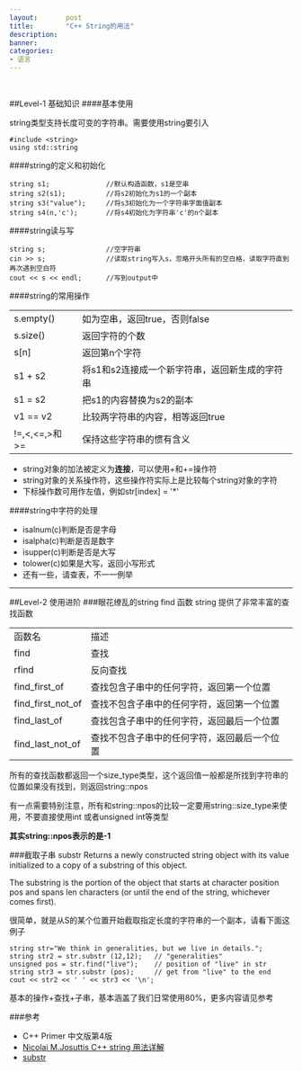 ```yaml
---
layout:       post
title:        "C++ String的用法"
description: 
banner: 
categories: 
- 语言
---
```

<br />

##Level-1  基础知识
####基本使用

string类型支持长度可变的字符串。需要使用string要引入

```
#include <string>
using std::string
```



####string的定义和初始化

```
string s1;				//默认构造函数，s1是空串
string s2(s1);			//将s2初始化为s1的一个副本
string s3("value");		//将s3初始化为一个字符串字面值副本
string s4(n,'c');		//将s4初始化为字符串'c'的n个副本
```


####string读与写

```
string s;				//空字符串
cin >> s;				//读取string写入s，忽略开头所有的空白格，读取字符直到再次遇到空白符
cout << s << endl;		//写到output中
```


####string的常用操作
<div class="row">
    <div class="span2">
<table>
   <tr>
      <td>s.empty()</td>
      <td>如为空串，返回true，否则false</td>
   </tr>
   <tr>
      <td>s.size()</td>
      <td>返回字符的个数</td>
   </tr>
   <tr>
      <td>s[n]</td>
      <td>返回第n个字符</td>
   </tr>
   <tr>
      <td>s1 + s2</td>
      <td>将s1和s2连接成一个新字符串，返回新生成的字符串</td>
   </tr>
   <tr>
      <td>s1 = s2</td>
      <td>把s1的内容替换为s2的副本</td>
   </tr>
   <tr>
      <td>v1 == v2</td>
      <td>比较两字符串的内容，相等返回true</td>
   </tr>
   <tr>
      <td>!=,<,<=,>和>=</td>
      <td>保持这些字符串的惯有含义</td>
   </tr>
</table>
	</div>
</div>

- string对象的加法被定义为**连接**，可以使用+和+=操作符
- string对象的关系操作符，这些操作符实际上是比较每个string对象的字符
- 下标操作数可用作左值，例如str[index] = '*'


####string中字符的处理
- isalnum(c)判断是否是字母
- isalpha(c)判断是否是数字
- isupper(c)判断是否是大写
- tolower(c)如果是大写，返回小写形式
- 还有一些，请查表，不一一例举

---
##Level-2  使用进阶
###眼花缭乱的string find 函数
string 提供了非常丰富的查找函数
<table>
   <tr>
      <td>函数名 </td>
      <td>描述&#160;</td>
   </tr>
   <tr>
      <td>find</td>
      <td>查找</td>
   </tr>
   <tr>
      <td>rfind</td>
      <td>反向查找</td>
   </tr>
   <tr>
      <td>find_first_of</td>
      <td>查找包含子串中的任何字符，返回第一个位置</td>
   </tr>
   <tr>
      <td>find_first_not_of</td>
      <td>查找不包含子串中的任何字符，返回第一个位置</td>
   </tr>
   <tr>
      <td>find_last_of</td>
      <td>查找包含子串中的任何字符，返回最后一个位置</td>
   </tr>
   <tr>
      <td>find_last_not_of</td>
      <td>查找不包含子串中的任何字符，返回最后一个位置</td>
   </tr>
</table>
所有的查找函数都返回一个size_type类型，这个返回值一般都是所找到字符串的位置如果没有找到，则返回string::npos

有一点需要特别注意，所有和string::npos的比较一定要用string::size_type来使用，不要直接使用int 或者unsigned int等类型

**其实string::npos表示的是-1**

###截取子串 substr
Returns a newly constructed string object with its value initialized to a copy of a substring of this object.

The substring is the portion of the object that starts at character position pos and spans len characters (or until the end of the string, whichever comes first).

很简单，就是从S的某个位置开始截取指定长度的字符串的一个副本，请看下面这例子

```
string str="We think in generalities, but we live in details.";
string str2 = str.substr (12,12);   // "generalities"
unsigned pos = str.find("live");    // position of "live" in str
string str3 = str.substr (pos);     // get from "live" to the end
cout << str2 << ' ' << str3 << '\n';
```

基本的操作+查找+子串，基本涵盖了我们日常使用80%，更多内容请见参考


###参考
- C++ Primer 中文版第4版
- [Nicolai M.Josuttis C++ string 用法详解](https://www.byvoid.com/blog/cpp-string/)
- [substr](http://www.cplusplus.com/reference/string/string/substr/)




